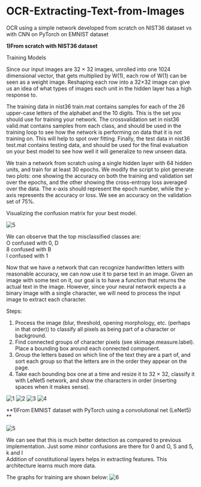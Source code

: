 # OCR-Extracting-Text-from-Images
OCR using a simple network developed from scratch on NIST36 dataset vs with CNN on PyTorch on EMNIST dataset

**1)From scratch with NIST36 dataset**   

Training Models

Since our input images are 32 × 32 images, unrolled into one 1024 dimensional vector, that gets multiplied by W(1), each row of W(1) can be seen as a weight image. Reshaping each row into a 32×32 image can give us an idea of what types of images each unit in the hidden layer has a high response to.

The training data in nist36 train.mat contains samples for each of the 26 upper-case letters of the alphabet and the 10 digits. This is the set you should use for training your network. The crossvalidation set in nist36 valid.mat contains samples from each class, and should be used in the training loop to see how the network is performing on data that it is not training
on. This will help to spot over fitting. Finally, the test data in nist36 test.mat contains testing data, and should be used for the final evaluation on your best model to see how well  it will generalize to new unseen data.

We train a network from scratch using a single hidden layer with 64 hidden units, and train for at least 30 epochs. We modify the script to plot generate two plots:
one showing the accuracy on both the training and validation set over the epochs, and the other showing the cross-entropy loss averaged over the data. The x-axis should represent the epoch number, while the y-axis represents the accuracy or loss. We see an accuracy on the validation set of 75%.

Visualizing the confusion matrix for your best model.     

![5](/results/5.png)

We can observe that the top misclassified classes are:     
O confused with 0, D  
8 confused with B  
I confused with 1     



Now that we have a network that can recognize handwritten letters with reasonable accuracy, we can now use it to parse text in an image. Given an image with some text on it, our goal is to have a function that returns the actual text in the image. 
However, since your neural network expects a a binary image with a single character, we will need to process the input image to extract each character. 

Steps:

1. Process the image (blur, threshold, opening morphology, etc. (perhaps in that order))
to classify all pixels as being part of a character or background.  
2. Find connected groups of character pixels (see skimage.measure.label). Place a bounding box around each connected component.   
3. Group the letters based on which line of the text they are a part of, and sort each group so that the letters are in the order they appear on the page.   
4. Take each bounding box one at a time and resize it to 32 × 32, classify it with LeNet5 network, and show the characters in order (inserting spaces when it makes sense).    

![1](/results/1.png)
![2](/results/2.png)
![3](/results/3.png)
![4](/results/4.png)


**1)From EMNIST dataset with PyTorch using a convolutional net (LeNet5) **   

![5](/results/6.png)

We can see that this is much better detection as compared to previous implementation.
Just some minor confusions are there for 0 and O, S and 5, k and I   
Addition of constitutional layers helps in extracting features. This architecture learns much more data.

The graphs for training are shown below:
![6](/results/7.png)

